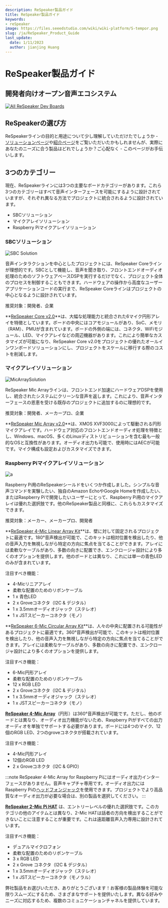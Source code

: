 ```yaml
---
description: ReSpeaker製品ガイド
title: ReSpeaker製品ガイド
keywords:
- reSpeaker
image: https://files.seeedstudio.com/wiki/wiki-platform/S-tempor.png
slug: /ja/ReSpeaker_Product_Guide
last_update:
  date: 1/11/2023
  author: jianjing Huang
---
```


# **ReSpeaker製品ガイド**

## 開発者向けオープン音声エコシステム

[![All ReSpeaker Dev Boards](https://files.seeedstudio.com/wiki/ReSpeakerSolutions/img/FullReSpeakerLine.png)](https://www.seeedstudio.com/series/Respeaker-10.html)

## **ReSpeakerの選び方**

ReSpeakerラインの目的と用途について少し理解していただけたでしょうか - [ソリューションページ](https://wiki.seeedstudio.com/ja/ReSpeaker_Solutions/)や[紹介ページ](https://wiki.seeedstudio.com/ja/ReSpeaker/)をご覧いただいたかもしれませんが、実際にあなたのニーズに合う製品はどれでしょうか？ご心配なく - このページがお手伝いします。

## **3つのカテゴリー**

現在、ReSpeakerラインには3つの主要なボードカテゴリーがあります。これら3つのカテゴリーはすべて音声インターフェースを可能にするように設計されていますが、それぞれ異なる方法でプロジェクトに統合されるように設計されています。

- SBCソリューション
- マイクアレイソリューション
- Raspberry Piマイクアレイソリューション

### **SBCソリューション**

![SBC Solution](https://files.seeedstudio.com/wiki/ReSpeakerProductGuide/img/SBC_Solution.png)

音声インタラクションを中心としたプロジェクトには、ReSpeaker Coreラインが理想的です。SBCとして機能し、音声を聞き取り、フロントエンドオーディオ処理のためのソフトウェアベースDSPを実行するだけでなく、プロジェクト全体のプロセスを制御することもできます。ハードウェアの操作から高度なユーザーアプリケーションコードの実行まで、ReSpeaker Coreラインはプロジェクトの中心となるように設計されています。

推奨対象：開発者、企業

**[ReSpeaker Core v2.0](https://wiki.seeedstudio.com/ja/ReSpeaker_Core_v2.0/)**は、大幅な処理能力と統合された6マイク円形アレイを特徴としています。ボードの中央にはコアモジュールがあり、SoC、メモリ（RAM）、PMUが含まれています。ボードの外側の端には、コネクタ、WiFiモジュール、LED、マイクアレイなどの周辺機器があります。これにより簡単なカスタマイズが可能になり、ReSpeaker Core v2.0をプロジェクトの優れたオールインワンボードソリューションにし、プロジェクトをスケールに移行する際のコストを削減します。

### **マイクアレイソリューション**

![MicArraySolution](https://files.seeedstudio.com/wiki/ReSpeakerProductGuide/img/Mic_Array_Solution.png)

ReSpeaker Mic Arrayラインは、フロントエンド加速にハードウェアDSPを使用し、統合されたシステムにクリーンな音声を返します。これにより、音声インターフェースの恩恵を受ける既存のプロジェクトに追加するのに理想的です。

推奨対象：開発者、メーカープロ、企業

**[ReSpeaker Mic Array v2.0](https://wiki.seeedstudio.com/ja/ReSpeaker_Mic_Array_v2.0/)**は、XMOS XVF3000によって駆動される円形マイクアレイです。ハードウェア対応のフロントエンドオーディオ処理を特徴とし、Windows、macOS、多くのLinuxディストリビューションを含む最も一般的なOSと互換性があります。オーディオ出力も可能で、使用時にはAECが可能です。マイク構成も設定およびカスタマイズできます。

### **Raspberry Piマイクアレイソリューション**

![a](https://files.seeedstudio.com/wiki/ReSpeakerProductGuide/img/Raspberry_Pi_Mic_Array_Solutions.png)

Raspberry Pi用のReSpeakerシールドをいくつか作成しました。シンプルな音声コマンドを実験したい、独自のAmazon EchoやGoogle Homeを作成したい、またはRaspberry Piで開発したいユーザーにとって、Raspberry Pi用のマイクアレイは優れた選択肢です。他のReSpeaker製品と同様に、これらもカスタマイズできます。

推奨対象：メーカー、メーカープロ、開発者

**[ReSpeaker 4-Mic Linear Array Kit](https://wiki.seeedstudio.com/ja/ReSpeaker_4-Mic_Linear_Array_Kit_for_Raspberry_Pi/)**は、壁に対して固定されるプロジェクトに最適です。180°音声検出が可能で、このキットは相対位置を検出したり、他の音声入力を無視しながら特定の方向に焦点を当てることができます。アレイには柔軟なケーブルがあり、多数の向きに配置でき、エンクロージャ設計により多くのオプションを提供します。他のボードとは異なり、これには単一の青色LEDのみが含まれています。

注目すべき機能：

- 4-Micリニアアレイ
- 柔軟な配置のためのリボンケーブル
- 1 x 青色LED
- 2 x Groveコネクタ（I2C & デジタル）
- 1 x 3.5mmオーディオジャック（ステレオ）
- 1 x JSTスピーカーコネクタ（モノ）

**[ReSpeaker 6-Mic Circular Array Kit](https://wiki.seeedstudio.com/ja/ReSpeaker_6-Mic_Circular_Array_kit_for_Raspberry_Pi/)**は、人々の中央に配置される可能性があるプロジェクトに最適です。360°音声検出が可能で、このキットは相対位置を検出したり、他の音声入力を無視しながら特定の方向に焦点を当てることができます。アレイには柔軟なケーブルがあり、多数の向きに配置でき、エンクロージャ設計により多くのオプションを提供します。

注目すべき機能：

- 6-Mic円形アレイ
- 柔軟な配置のためのリボンケーブル
- 12 x RGB LED
- 2 x Groveコネクタ（I2C & デジタル）
- 1 x 3.5mmオーディオジャック（ステレオ）
- 1 x JSTスピーカーコネクタ（モノ）

**[ReSpeaker 4-Mic Array](https://wiki.seeedstudio.com/ja/ReSpeaker_4_Mic_Array_for_Raspberry_Pi/)**（円形）は360°音声検出が可能です。ただし、他のボードとは異なり、オーディオ出力機能がないため、Raspberry Piがすべての出力オーディオを単独でサポートする必要があります。ボードには4つのマイク、12個のRGB LED、2つのgroveコネクタが搭載されています。

注目すべき機能：

- 4-Mic円形アレイ
- 12個のRGB LED
- 2 x Groveコネクタ（I2C & GPIO）

:::note
ReSpeaker 4-Mic Array for Raspberry Piにはオーディオ出力インターフェースがありません。音声キャプチャ専用です。オーディオ出力にはRaspberry Piの[ヘッドフォンジャック](https://www.raspberrypi.org/documentation/configuration/audio-config.md)を使用できます。プロジェクトでより高品質なオーディオ出力が必要な場合は、別の製品を選択してください。
:::

**[ReSpeaker 2-Mic Pi HAT](https://wiki.seeedstudio.com/ja/ReSpeaker_2_Mics_Pi_HAT/)** は、エントリーレベルの優れた選択肢です。このカテゴリの他のアイテムとは異なり、2-Mic HATは話者の方向を検出することができないことに注意することが重要です。これは遠距離音声入力専用に設計されています。

注目すべき機能：

- デュアルマイクロフォン
- 柔軟な配置のためのリボンケーブル
- 3 x RGB LED
- 2 x Grove コネクタ（I2C & デジタル）
- 1 x 3.5mmオーディオジャック（ステレオ）
- 1 x JSTスピーカーコネクタ（モノラル）

弊社製品をお選びいただき、ありがとうございます！お客様の製品体験を可能な限りスムーズにするため、さまざまなサポートを提供いたします。異なる好みやニーズに対応するため、複数のコミュニケーションチャネルを提供しています。

<div class="button_tech_support_container">
<a href="https://forum.seeedstudio.com/" class="button_forum"></a> 
<a href="https://www.seeedstudio.com/contacts" class="button_email"></a>
</div>

<div class="button_tech_support_container">
<a href="https://discord.gg/eWkprNDMU7" class="button_discord"></a> 
<a href="https://github.com/Seeed-Studio/wiki-documents/discussions/69" class="button_discussion"></a>
</div>
